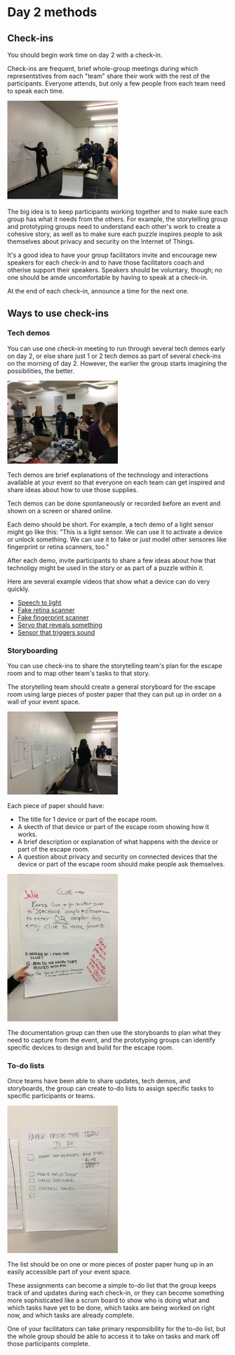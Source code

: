 # Day 2 methods

## Check-ins

You should begin work time on day 2 with a check-in.

Check-ins are frequent, brief whole-group meetings during which representstives from each "team" share their work with the rest of the participants. Everyone attends, but only a few people from each team need to speak each time.

<img src="images/check-in.jpg" alt="Sharing work at a check-in" width="50%"> 

The big idea is to keep participants working together and to make sure each group has what it needs from the others. For example, the storytelling group and prototyping groups need to understand each other's work to create a cohesive story, as well as to make sure each puzzle inspires people to ask themselves about privacy and security on the Internet of Things.

It's a good idea to have your group facilitators invite and encourage new speakers for each check-in and to have those facilitators coach and otherise support their speakers. Speakers should be voluntary, though; no one should be amde uncomfortable by having to speak at a check-in.

At the end of each check-in, announce a time for the next one.

## Ways to use check-ins

### Tech demos

You can use one check-in meeting to run through several tech demos early on day 2, or else share just 1 or 2 tech demos as part of several check-ins on the morning of day 2. However, the earlier the group starts imagining the possibilities, the better.

<img src="images/tech-demos.jpg" alt="Sharing tech demos" width="50%"> 

Tech demos are brief explanations of the technology and interactions available at your event so that everyone on each team can get inspired and share ideas about how to use those supplies. 

Tech demos can be done spontaneously or recorded before an event and shown on a screen or shared online.

Each demo should be short. For example, a tech demo of a light sensor might go like this: "This is a light sensor. We can use it to activate a device or unlock something. We can use it to fake or just model other sensores like fingerprint or retina scanners, too."

After each demo, invite participants to share a few ideas about how that technoligy might be used in the story or as part of a puzzle within it.

Here are several example videos that show what a device can do very quickly.

- [Speech to light](https://www.youtube.com/watch?v=fMqJ0g99LHM&feature=youtu.be)
- [Fake retina scanner](https://www.youtube.com/watch?v=I-Maj5vm-Cw&feature=youtu.be)
- [Fake fingerprint scanner](https://www.youtube.com/watch?v=bOQEH0nSFQ0&feature=youtu.be)
- [Servo that reveals something](https://www.youtube.com/watch?v=h9NrLpvzNl0)
- [Sensor that triggers sound](https://www.youtube.com/watch?v=1m3NCY2ShHE&feature=youtu.be)

### Storyboarding

You can use check-ins to share the storytelling team's plan for the escape room and to map other team's tasks to that story.

The storytelling team should create a general storyboard for the escape room using large pieces of poster paper that they can put up in order on a wall of your event space.

<img src="images/storyboards.jpg" alt="Storyboards along the wall of the vent space" width="50%"> 

Each piece of paper should have:

- The title for 1 device or part of the escape room.
- A skecth of that device or part of the escape room showing how it works.
- A brief description or explanation of what happens with the device or part of the escape room.
- A question about privacy and security on connected devices that the device or part of the escape room should make people ask themselves.

<img src="images/storyboards-2.jpg" alt="A completed storyboard" width="50%"> 

The documentation group can then use the storyboards to plan what they need to capture from the event, and the prototyping groups can identify specific devices to design and build for the escape room.

### To-do lists

Once teams have been able to share updates, tech demos, and storyboards, the group can create to-do lists to assign specific tasks to specific participants or teams.

<img src="images/to-do.jpg" alt="A to-do list for an event team" width="50%"> 

The list should be on one or more pieces of poster paper hung up in an easily accessible part of your event space.

These assignments can become a simple to-do list that the group keeps track of and updates during each check-in, or they can become something more sophisticated like a scrum board to show who is doing what and which tasks have yet to be done, which tasks are being worked on right now, and which tasks are already complete.

One of your facilitators can take primary responsibility for the to-do list, but the whole group should be able to access it to take on tasks and mark off those participants complete.